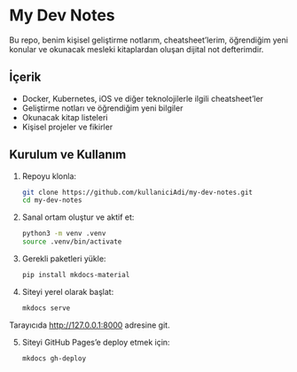 # My Dev Notes

Bu repo, benim kişisel geliştirme notlarım, cheatsheet’lerim, öğrendiğim yeni konular ve okunacak mesleki kitaplardan oluşan dijital not defterimdir.

## İçerik

- Docker, Kubernetes, iOS ve diğer teknolojilerle ilgili cheatsheet’ler  
- Geliştirme notları ve öğrendiğim yeni bilgiler  
- Okunacak kitap listeleri  
- Kişisel projeler ve fikirler

## Kurulum ve Kullanım

1. Repoyu klonla:
   ```bash
   git clone https://github.com/kullaniciAdi/my-dev-notes.git
   cd my-dev-notes
   ```

2. Sanal ortam oluştur ve aktif et:
   ```bash
   python3 -m venv .venv
   source .venv/bin/activate
    ```

3. Gerekli paketleri yükle:
   ```bash
   pip install mkdocs-material
   ```

4. Siteyi yerel olarak başlat:
   ```bash
   mkdocs serve
   ```

Tarayıcıda http://127.0.0.1:8000 adresine git.

5. Siteyi GitHub Pages’e deploy etmek için:
   ```bash
   mkdocs gh-deploy
   ```